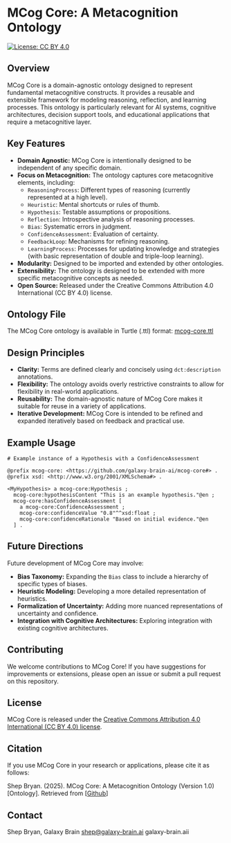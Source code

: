 # MCog Core: A Metacognition Ontology

[![License: CC BY 4.0](https://img.shields.io/badge/License-CC%20BY%204.0-lightgrey.svg)](https://creativecommons.org/licenses/by/4.0/)

## Overview

MCog Core is a domain-agnostic ontology designed to represent fundamental metacognitive constructs. It provides a reusable and extensible framework for modeling reasoning, reflection, and learning processes. This ontology is particularly relevant for AI systems, cognitive architectures, decision support tools, and educational applications that require a metacognitive layer.

## Key Features

*   **Domain Agnostic:**  MCog Core is intentionally designed to be independent of any specific domain.
*   **Focus on Metacognition:** The ontology captures core metacognitive elements, including:
    *   `ReasoningProcess`: Different types of reasoning (currently represented at a high level).
    *   `Heuristic`: Mental shortcuts or rules of thumb.
    *   `Hypothesis`: Testable assumptions or propositions.
    *   `Reflection`: Introspective analysis of reasoning processes.
    *   `Bias`: Systematic errors in judgment.
    *   `ConfidenceAssessment`: Evaluation of certainty.
    *   `FeedbackLoop`: Mechanisms for refining reasoning.
    *   `LearningProcess`: Processes for updating knowledge and strategies (with basic representation of double and triple-loop learning).
*   **Modularity:** Designed to be imported and extended by other ontologies.
*   **Extensibility:**  The ontology is designed to be extended with more specific metacognitive concepts as needed.
*   **Open Source:** Released under the Creative Commons Attribution 4.0 International (CC BY 4.0) license.

## Ontology File

The MCog Core ontology is available in Turtle (.ttl) format: [mcog-core.ttl](mcog-core.ttl)

## Design Principles

*   **Clarity:** Terms are defined clearly and concisely using `dct:description` annotations.
*   **Flexibility:** The ontology avoids overly restrictive constraints to allow for flexibility in real-world applications.
*   **Reusability:** The domain-agnostic nature of MCog Core makes it suitable for reuse in a variety of applications.
*   **Iterative Development:** MCog Core is intended to be refined and expanded iteratively based on feedback and practical use.

## Example Usage

```turtle
# Example instance of a Hypothesis with a ConfidenceAssessment

@prefix mcog-core: <https://github.com/galaxy-brain-ai/mcog-core#> .
@prefix xsd: <http://www.w3.org/2001/XMLSchema#> .

<MyHypothesis> a mcog-core:Hypothesis ;
  mcog-core:hypothesisContent "This is an example hypothesis."@en ;
  mcog-core:hasConfidenceAssessment [
    a mcog-core:ConfidenceAssessment ;
    mcog-core:confidenceValue "0.8"^^xsd:float ;
    mcog-core:confidenceRationale "Based on initial evidence."@en
  ] .
```

## Future Directions

Future development of MCog Core may involve:

*   **Bias Taxonomy:**  Expanding the `Bias` class to include a hierarchy of specific types of biases.
*   **Heuristic Modeling:**  Developing a more detailed representation of heuristics.
*   **Formalization of Uncertainty:**  Adding more nuanced representations of uncertainty and confidence.
*   **Integration with Cognitive Architectures:** Exploring integration with existing cognitive architectures.

## Contributing

We welcome contributions to MCog Core! If you have suggestions for improvements or extensions, please open an issue or submit a pull request on this repository.

## License

MCog Core is released under the [Creative Commons Attribution 4.0 International (CC BY 4.0) license](https://creativecommons.org/licenses/by/4.0/).

## Citation

If you use MCog Core in your research or applications, please cite it as follows:

Shep Bryan. (2025). MCog Core: A Metacognition Ontology (Version 1.0) [Ontology]. Retrieved from [[Github](https://github.com/galaxy-brain-ai/mcog)]

## Contact

Shep Bryan, Galaxy Brain
shep@galaxy-brain.ai
galaxy-brain.aii
